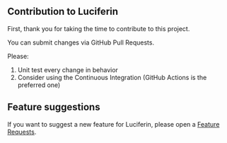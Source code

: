 ## Contribution to Luciferin

First, thank you for taking the time to contribute to this project.

You can submit changes via GitHub Pull Requests.

Please:

1. Unit test every change in behavior
2. Consider using the Continuous Integration (GitHub Actions is the preferred one)

## Feature suggestions

If you want to suggest a new feature for Luciferin, please open a [Feature Requests](https://github.com/sblantipodi/glow_worm_luciferin/issues).
